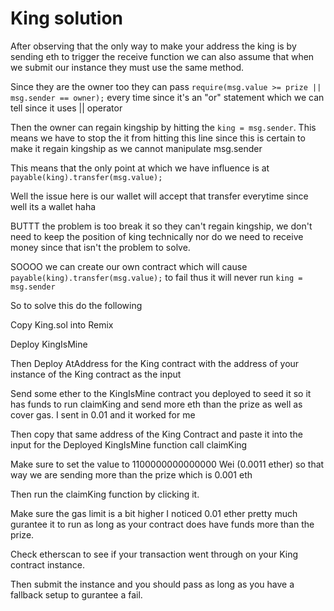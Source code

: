 # King solution

After observing that the only way to make your address the king is by sending eth to trigger the receive function we can also assume that when we submit our instance they must use the same method. 

Since they are the owner too they can pass ```require(msg.value >= prize || msg.sender == owner);``` every time since it's an "or" statement which we can tell since it uses || operator

Then the owner can regain kingship by hitting the ```king = msg.sender```. This means we have to stop the it from hitting this line since this is certain to make it regain kingship as we cannot manipulate msg.sender

This means that the only point at which we have influence is at ```payable(king).transfer(msg.value);``` 

Well the issue here is our wallet will accept that transfer everytime since well its a wallet haha

BUTTT the problem is too break it so they can't regain kingship, we don't need to keep the position of king technically nor do we need to receive money since that isn't the problem to solve.

SOOOO we can create our own contract which will cause ```payable(king).transfer(msg.value);``` to fail thus it will never run ```king = msg.sender```

So to solve this do the following 

Copy King.sol into Remix

Deploy KingIsMine

Then Deploy AtAddress for the King contract with the address of your instance of the King contract as the input

Send some ether to the KingIsMine contract you deployed to seed it so it has funds to run claimKing and send more eth than the prize as well as cover gas. I sent in 0.01 and it worked for me

Then copy that same address of the King Contract and paste it into the input for the Deployed KingIsMine function call claimKing

Make sure to set the value to 1100000000000000 Wei (0.0011 ether) so that way we are sending more than the prize which is 0.001 eth

Then run the claimKing function by clicking it.

Make sure the gas limit is a bit higher I noticed 0.01 ether pretty much gurantee it to run as long as your contract does have funds more than the prize.

Check etherscan to see if your transaction went through on your King contract instance.

Then submit the instance and you should pass as long as you have a fallback setup to gurantee a fail. 
